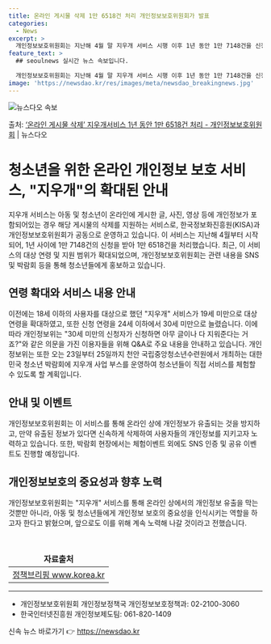 ```yaml
---
title: 온라인 게시물 삭제 1만 6518건 처리 개인정보보호위원회가 발표
categories:
  - News
excerpt: >
  개인정보보호위원회는 지난해 4월 말 지우개 서비스 시행 이후 1년 동안 1만 7148건을 신청받아 1만 65…
feature_text: >
  ## seoulnews 실시간 뉴스 속보입니다.

  개인정보보호위원회는 지난해 4월 말 지우개 서비스 시행 이후 1년 동안 1만 7148건을 신청받아 1만 65…
image: 'https://newsdao.kr/res/images/meta/newsdao_breakingnews.jpg'
---
```


![뉴스다오 속보](https://newsdao.kr/res/images/meta/newsdao_breakingnews.jpg)

<p>출처: <a href="https://newsdao.kr/3874" rel="dofollow">‘온라인 게시물 삭제’ 지우개서비스 1년 동안 1만 6518건 처리 - 개인정보보호위원회</a> | 뉴스다오</p>

<h1>청소년을 위한 온라인 개인정보 보호 서비스, "지우개"의 확대된 안내</h1>

<p data-ke-size="size16">지우개 서비스는 아동 및 청소년이 온라인에 게시한 글, 사진, 영상 등에 개인정보가 포함되어있는 경우 해당 게시물의 삭제를 지원하는 서비스로, 한국정보화진흥원(KISA)과 개인정보보호위원회가 공동으로 운영하고 있습니다. 이 서비스는 지난해 4월부터 시작되어, 1년 사이에 1만 7148건의 신청을 받아 1만 6518건을 처리했습니다. 최근, 이 서비스의 대상 연령 및 지원 범위가 확대되었으며, 개인정보보호위원회는 관련 내용을 SNS 및 박람회 등을 통해 청소년들에게 홍보하고 있습니다.</p>

<h2 data-ke-size="size26">연령 확대와 서비스 내용 안내</h2>

<p data-ke-size="size16">이전에는 18세 이하의 사용자를 대상으로 했던 "지우개" 서비스가 19세 미만으로 대상 연령을 확대하였고, 또한 신청 연령을 24세 이하에서 30세 미만으로 늘렸습니다. 이에 따라 개인정보위는 "30세 미만의 신청자가 신청하면 아무 글이나 다 지워준다는 거죠?"와 같은 의문을 가진 이용자들을 위해 Q&A로 주요 내용을 안내하고 있습니다. 개인정보위는 또한 오는 23일부터 25일까지 천안 국립중앙청소년수련원에서 개최하는 대한민국 청소년 박람회에 지우개 사업 부스를 운영하여 청소년들이 직접 서비스를 체험할 수 있도록 할 계획입니다.</p>

<h2 data-ke-size="size26">안내 및 이벤트</h2>

<p data-ke-size="size16">개인정보보호위원회는 이 서비스를 통해 온라인 상에 개인정보가 유출되는 것을 방지하고, 만약 유출된 정보가 있다면 신속하게 삭제하여 사용자들의 개인정보를 지키고자 노력하고 있습니다. 또한, 박람회 현장에서는 체험이벤트 외에도 SNS 인증 및 공유 이벤트도 진행할 예정입니다.</p>

<h2 data-ke-size="size26">개인정보보호의 중요성과 향후 노력</h2>

<p data-ke-size="size16">개인정보보호위원회는 "지우개" 서비스를 통해 온라인 상에서의 개인정보 유출을 막는 것뿐만 아니라, 아동 및 청소년들에게 개인정보 보호의 중요성을 인식시키는 역할을 하고자 한다고 밝혔으며, 앞으로도 이를 위해 계속 노력해 나갈 것이라고 전했습니다.</p>

<p data-ke-size="size16">&nbsp;</p>

<table>
	<thead>
		<tr>
			<td style="text-align: center; height: 17px;"><b>자료출처</b></td>
		</tr>
	</thead>
	<tbody>
		<tr>
			<td style="text-align: center; height: 17px;"><a href="https://newsdao.kr/3874">정책브리핑 www.korea.kr</a></td>
		</tr>
	</tbody>
</table>
<hr>

<ul>
	<li>개인정보보호위원회 개인정보정책국 개인정보보호정책과: 02-2100-3060</li>
	<li>한국인터넷진흥원 개인정보제도팀: 061-820-1409</li>
</ul> 

신속 뉴스 바로가기 👉 <a href="https://newsdao.kr" rel="dofollow">https://newsdao.kr</a>


